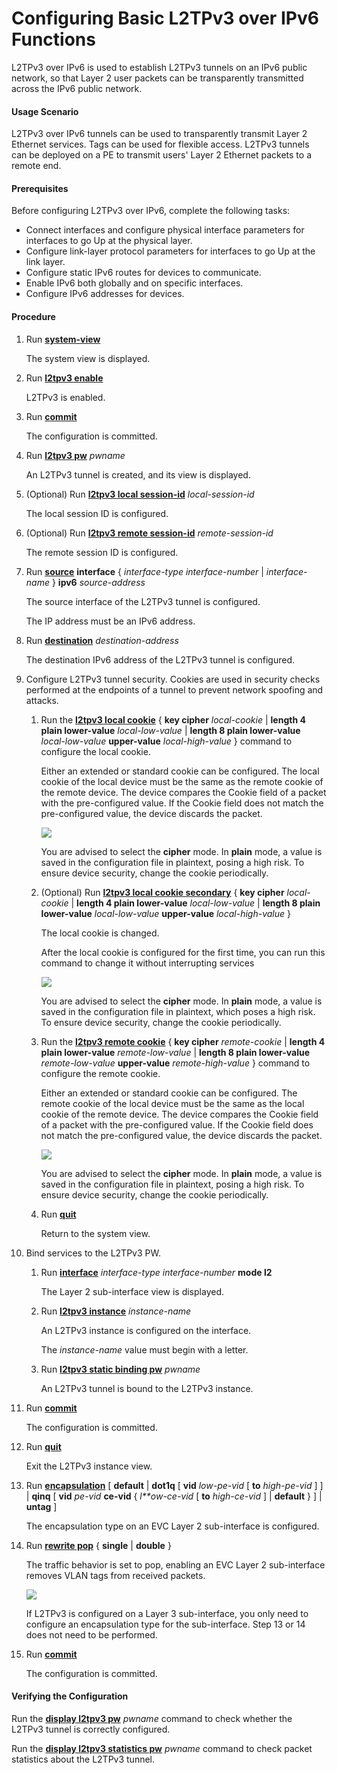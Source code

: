 Configuring Basic L2TPv3 over IPv6 Functions
============================================

L2TPv3 over IPv6 is used to establish L2TPv3 tunnels on an IPv6 public network, so that Layer 2 user packets can be transparently transmitted across the IPv6 public network.

#### Usage Scenario

L2TPv3 over IPv6 tunnels can be used to transparently transmit Layer 2 Ethernet services. Tags can be used for flexible access. L2TPv3 tunnels can be deployed on a PE to transmit users' Layer 2 Ethernet packets to a remote end.


#### Prerequisites

Before configuring L2TPv3 over IPv6, complete the following tasks:

* Connect interfaces and configure physical interface parameters for interfaces to go Up at the physical layer.
* Configure link-layer protocol parameters for interfaces to go Up at the link layer.
* Configure static IPv6 routes for devices to communicate.
* Enable IPv6 both globally and on specific interfaces.
* Configure IPv6 addresses for devices.

#### Procedure

1. Run [**system-view**](cmdqueryname=system-view)
   
   
   
   The system view is displayed.
2. Run [**l2tpv3 enable**](cmdqueryname=l2tpv3+enable)
   
   
   
   L2TPv3 is enabled.
3. Run [**commit**](cmdqueryname=commit)
   
   
   
   The configuration is committed.
4. Run [**l2tpv3 pw**](cmdqueryname=l2tpv3+pw) *pwname*
   
   
   
   An L2TPv3 tunnel is created, and its view is displayed.
5. (Optional) Run [**l2tpv3 local session-id**](cmdqueryname=l2tpv3+local+session-id) *local-session-id*
   
   
   
   The local session ID is configured.
6. (Optional) Run [**l2tpv3 remote session-id**](cmdqueryname=l2tpv3+remote+session-id) *remote-session-id*
   
   
   
   The remote session ID is configured.
7. Run [**source**](cmdqueryname=source) **interface** { *interface-type* *interface-number* | *interface-name* } **ipv6** *source-address*
   
   
   
   The source interface of the L2TPv3 tunnel is configured.
   
   
   
   The IP address must be an IPv6 address.
8. Run [**destination**](cmdqueryname=destination) *destination-address*
   
   
   
   The destination IPv6 address of the L2TPv3 tunnel is configured.
9. Configure L2TPv3 tunnel security. Cookies are used in security checks performed at the endpoints of a tunnel to prevent network spoofing and attacks.
   1. Run the [**l2tpv3 local cookie**](cmdqueryname=l2tpv3+local+cookie) { **key cipher** *local-cookie* | **length 4 plain lower-value** *local-low-value* | **length 8 plain lower-value** *local-low-value* **upper-value** *local-high-value* } command to configure the local cookie.
      
      
      
      Either an extended or standard cookie can be configured. The local cookie of the local device must be the same as the remote cookie of the remote device. The device compares the Cookie field of a packet with the pre-configured value. If the Cookie field does not match the pre-configured value, the device discards the packet.
      
      ![](../../../../public_sys-resources/note_3.0-en-us.png) 
      
      You are advised to select the **cipher** mode. In **plain** mode, a value is saved in the configuration file in plaintext, posing a high risk. To ensure device security, change the cookie periodically.
   2. (Optional) Run [**l2tpv3 local cookie secondary**](cmdqueryname=l2tpv3+local+cookie+secondary) { **key cipher** *local-cookie* | **length 4 plain lower-value** *local-low-value* | **length 8 plain lower-value** *local-low-value* **upper-value** *local-high-value* }
      
      
      
      The local cookie is changed.
      
      
      
      After the local cookie is configured for the first time, you can run this command to change it without interrupting services
      
      ![](../../../../public_sys-resources/note_3.0-en-us.png) 
      
      You are advised to select the **cipher** mode. In **plain** mode, a value is saved in the configuration file in plaintext, which poses a high risk. To ensure device security, change the cookie periodically.
   3. Run the [**l2tpv3 remote cookie**](cmdqueryname=l2tpv3+remote+cookie) { **key cipher** *remote-cookie* | **length 4 plain lower-value** *remote-low-value* | **length 8 plain lower-value** *remote-low-value* **upper-value** *remote-high-value* } command to configure the remote cookie.
      
      
      
      Either an extended or standard cookie can be configured. The remote cookie of the local device must be the same as the local cookie of the remote device. The device compares the Cookie field of a packet with the pre-configured value. If the Cookie field does not match the pre-configured value, the device discards the packet.
      
      ![](../../../../public_sys-resources/note_3.0-en-us.png) 
      
      You are advised to select the **cipher** mode. In **plain** mode, a value is saved in the configuration file in plaintext, posing a high risk. To ensure device security, change the cookie periodically.
   4. Run [**quit**](cmdqueryname=quit)
      
      
      
      Return to the system view.
10. Bind services to the L2TPv3 PW.
    1. Run [**interface**](cmdqueryname=interface) *interface-type* *interface-number* **mode l2**
       
       
       
       The Layer 2 sub-interface view is displayed.
    2. Run [**l2tpv3 instance**](cmdqueryname=l2tpv3+instance) *instance-name*
       
       
       
       An L2TPv3 instance is configured on the interface.
       
       
       
       The *instance-name* value must begin with a letter.
    3. Run [**l2tpv3 static binding pw**](cmdqueryname=l2tpv3+static+binding+pw) *pwname*
       
       
       
       An L2TPv3 tunnel is bound to the L2TPv3 instance.
11. Run [**commit**](cmdqueryname=commit)
    
    
    
    The configuration is committed.
12. Run [**quit**](cmdqueryname=quit)
    
    
    
    Exit the L2TPv3 instance view.
13. Run [**encapsulation**](cmdqueryname=encapsulation) [ **default** | **dot1q** [ **vid** *low-pe-vid* [ **to** *high-pe-vid* ] ] | **qinq** [ **vid** *pe-vid* ****ce-vid**** { *l**ow-ce-vid* [ **to** *high-ce-vid* ] | **default** } ] | **untag** ]
    
    
    
    The encapsulation type on an EVC Layer 2 sub-interface is configured.
14. Run [**rewrite pop**](cmdqueryname=rewrite+pop) { **single** | **double** }
    
    
    
    The traffic behavior is set to pop, enabling an EVC Layer 2 sub-interface removes VLAN tags from received packets.
    
    
    
    ![](../../../../public_sys-resources/note_3.0-en-us.png) 
    
    If L2TPv3 is configured on a Layer 3 sub-interface, you only need to configure an encapsulation type for the sub-interface. Step 13 or 14 does not need to be performed.
15. Run [**commit**](cmdqueryname=commit)
    
    
    
    The configuration is committed.

#### Verifying the Configuration

Run the [**display l2tpv3 pw**](cmdqueryname=display+l2tpv3+pw) *pwname* command to check whether the L2TPv3 tunnel is correctly configured.

Run the [**display l2tpv3 statistics pw**](cmdqueryname=display+l2tpv3+statistics+pw) *pwname* command to check packet statistics about the L2TPv3 tunnel.